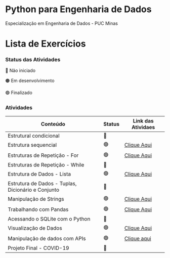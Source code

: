 # Python para Engenharia de Dados

Especialização em Engenharia de Dados - PUC Minas

# Lista de Exercícios

### Status das Atividades

:red_circle: Não iniciado

:orange_circle: Em desenvolvimento

:green_circle: Finalizado

### Atividades

| Conteúdo | Status | Link das Atividaes|
|---|---|---|
|Estrutural condicional|:red_circle:||
|Estrutura sequencial|:green_circle:|[Clique Aqui](./Estrutura%20sequencial/)|
|Estruturas de Repetição - For|:green_circle:|[Clique Aqui](./Estrutura%20de%20repeticao%20-%20for/)|
|Estruturas de Repetição - While|:red_circle:||
|Estrutura de Dados - Lista|:green_circle:|[Clique Aqui](./Estrutura%20de%20dados%20-%20Lista/)|
|Estrutura de Dados - Tuplas, Dicionário e Conjunto|:red_circle:||
|Manipulação de Strings|:green_circle:|[Clique Aqui](./Manipula%C3%A7%C3%A3o%20de%20Strings/)|
|Trabalhando com Pandas|:green_circle:|[Clique Aqui](./Pandas/Exerc%C3%ADcios%20-%20Pandas.ipynb)|
|Acessando o SQLite com o Python|:red_circle:||
|Visualização de Dados|:green_circle:|[Clique Aqui](./Matplotlib/Exerc%C3%ADcios%20-%20Visualiza%C3%A7%C3%A3o%20de%20Dados.ipynb)|
|Manipulação de dados com APIs|:green_circle:|[Clique aqui](./Manipula%C3%A7%C3%A3o%20de%20dados%20com%20APIs/Exerc%C3%ADcios_Manipula%C3%A7%C3%A3o%20de%20dados%20com%20APIs.ipynb)|
|Projeto Final - COVID-19|:red_circle:||
